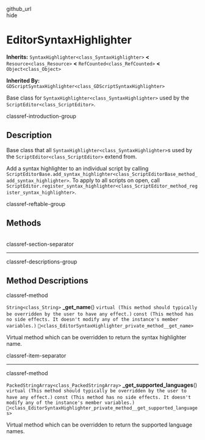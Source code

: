 github\_url  
hide

# EditorSyntaxHighlighter

**Inherits:** `SyntaxHighlighter<class_SyntaxHighlighter>` **&lt;**
`Resource<class_Resource>` **&lt;** `RefCounted<class_RefCounted>`
**&lt;** `Object<class_Object>`

**Inherited By:**
`GDScriptSyntaxHighlighter<class_GDScriptSyntaxHighlighter>`

Base class for `SyntaxHighlighter<class_SyntaxHighlighter>` used by the
`ScriptEditor<class_ScriptEditor>`.

classref-introduction-group

## Description

Base class that all `SyntaxHighlighter<class_SyntaxHighlighter>`s used
by the `ScriptEditor<class_ScriptEditor>` extend from.

Add a syntax highlighter to an individual script by calling
`ScriptEditorBase.add_syntax_highlighter<class_ScriptEditorBase_method_add_syntax_highlighter>`.
To apply to all scripts on open, call
`ScriptEditor.register_syntax_highlighter<class_ScriptEditor_method_register_syntax_highlighter>`.

classref-reftable-group

## Methods

<table>
<tbody>
<tr>
</tr>
<tr>
</tr>
</tbody>
</table>

classref-section-separator

------------------------------------------------------------------------

classref-descriptions-group

## Method Descriptions

classref-method

`String<class_String>` **\_get\_name**()
`virtual (This method should typically be overridden by the user to have any effect.)`
`const (This method has no side effects. It doesn't modify any of the instance's member variables.)`
`🔗<class_EditorSyntaxHighlighter_private_method__get_name>`

Virtual method which can be overridden to return the syntax highlighter
name.

classref-item-separator

------------------------------------------------------------------------

classref-method

`PackedStringArray<class_PackedStringArray>`
**\_get\_supported\_languages**()
`virtual (This method should typically be overridden by the user to have any effect.)`
`const (This method has no side effects. It doesn't modify any of the instance's member variables.)`
`🔗<class_EditorSyntaxHighlighter_private_method__get_supported_languages>`

Virtual method which can be overridden to return the supported language
names.
